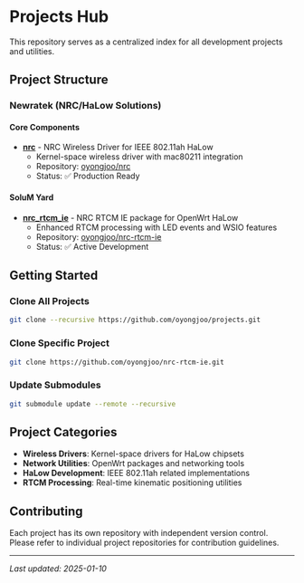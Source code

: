 # Projects Hub

This repository serves as a centralized index for all development projects and utilities.

## Project Structure

### Newratek (NRC/HaLow Solutions)

#### Core Components
- **[nrc](./newracom/nrc/)** - NRC Wireless Driver for IEEE 802.11ah HaLow
  - Kernel-space wireless driver with mac80211 integration
  - Repository: [oyongjoo/nrc](https://github.com/oyongjoo/nrc)
  - Status: ✅ Production Ready

#### SoluM Yard
- **[nrc_rtcm_ie](./newratek/solum-yard/nrc_rtcm_ie/)** - NRC RTCM IE package for OpenWrt HaLow
  - Enhanced RTCM processing with LED events and WSIO features
  - Repository: [oyongjoo/nrc-rtcm-ie](https://github.com/oyongjoo/nrc-rtcm-ie)
  - Status: ✅ Active Development

## Getting Started

### Clone All Projects
```bash
git clone --recursive https://github.com/oyongjoo/projects.git
```

### Clone Specific Project
```bash
git clone https://github.com/oyongjoo/nrc-rtcm-ie.git
```

### Update Submodules
```bash
git submodule update --remote --recursive
```

## Project Categories

- **Wireless Drivers**: Kernel-space drivers for HaLow chipsets
- **Network Utilities**: OpenWrt packages and networking tools
- **HaLow Development**: IEEE 802.11ah related implementations
- **RTCM Processing**: Real-time kinematic positioning utilities

## Contributing

Each project has its own repository with independent version control. Please refer to individual project repositories for contribution guidelines.

---

*Last updated: 2025-01-10*